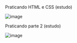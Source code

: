 Praticando HTML e CSS (estudo)


![image](https://github.com/LucasEvanglg/praticando/assets/55564374/27d0dbea-d837-49e1-aae3-a620b081eb02)

Praticando parte 2 (estudo) 

![image](https://github.com/LucasEvanglg/praticando/assets/55564374/7e7e2e2e-c8a3-4345-b3fa-eea86b3bfcfb)


